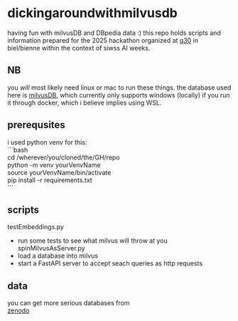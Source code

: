 # dickingaroundwithmilvusdb
having fun with milvusDB and DBpedia data :)
this repo holds scripts and information prepared for the 2025 hackathon organized at [q30](https://q30.space/en/) in biel/bienne within the context of siwss AI weeks.  

## NB  
you _will_ most likely need linux or mac to run these things. the database used here is [milvusDB](https://milvus.io/), which currently only supports windows (locally) if you run it through docker, which i believe implies using WSL.  

## prerequsites  
i used python venv for this:  
´´´bash  
cd /wherever/you/cloned/the/GH/repo  
python -m venv yourVenvName  
source yourVenvName/bin/activate  
pip install -r requirements.txt  
´´´

## scripts  
testEmbeddings.py  
- run some tests to see what milvus will throw at you  
spinMilvusAsServer.py  
- load a database into milvus  
- start a FastAPI server to accept seach queries as http requests  

## data  
you can get more serious databases from  
[zenodo](https://doi.org/10.5281/zenodo.17266309)  

